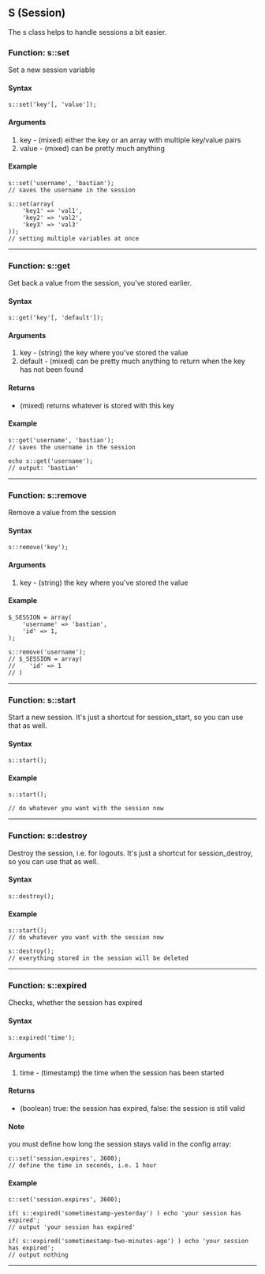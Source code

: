 ## S (Session)

The s class helps to handle sessions a bit easier.


### Function: s::set

Set a new session variable

#### Syntax    

    s::set('key'[, 'value']);

#### Arguments

1. key - (mixed) either the key or an array with multiple key/value pairs
2. value - (mixed) can be pretty much anything

#### Example
    
    s::set('username', 'bastian');
    // saves the username in the session
        
    s::set(array(
        'key1' => 'val1',
        'key2' => 'val2',
        'key3' => 'val3'
    ));
    // setting multiple variables at once
    
----



### Function: s::get

Get back a value from the session, you've stored earlier.

#### Syntax    

    s::get('key'[, 'default']);

#### Arguments

1. key - (string) the key where you've stored the value
2. default - (mixed) can be pretty much anything to return when the key has not been found

#### Returns

- (mixed) returns whatever is stored with this key

#### Example
    
    s::get('username', 'bastian');
    // saves the username in the session

    echo s::get('username');
    // output: 'bastian'
    


----


### Function: s::remove

Remove a value from the session

#### Syntax    

    s::remove('key');

#### Arguments

1. key - (string) the key where you've stored the value

#### Example
    
    $_SESSION = array(
        'username' => 'bastian',
        'id' => 1,
    );
    
    s::remove('username');
    // $_SESSION = array(
    //    'id' => 1
    // )
    


----


### Function: s::start

Start a new session. It's just a shortcut for session_start, so you can use that as well.

#### Syntax    

    s::start();

#### Example
    
    s::start();
        
    // do whatever you want with the session now

----


### Function: s::destroy

Destroy the session, i.e. for logouts. It's just a shortcut for session_destroy, so you can use that as well.

#### Syntax    

    s::destroy();

#### Example
    
    s::start();
    // do whatever you want with the session now

    s::destroy();
    // everything stored in the session will be deleted

----


### Function: s::expired

Checks, whether the session has expired

#### Syntax    

    s::expired('time');

#### Arguments

1. time - (timestamp) the time when the session has been started

#### Returns

- (boolean) true: the session has expired, false: the session is still valid

#### Note

you must define how long the session stays valid in the config array:

    c::set('session.expires', 3600);
    // define the time in seconds, i.e. 1 hour

#### Example
    
    c::set('session.expires', 3600);
    
    if( s::expired('sometimestamp-yesterday') ) echo 'your session has expired';
    // output 'your session has expired'

    if( s::expired('sometimestamp-two-minutes-ago') ) echo 'your session has expired';
    // output nothing

----
